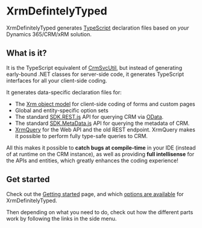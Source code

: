 XrmDefintelyTyped
=================

XrmDefinitelyTyped generates [TypeScript](http://www.typescriptlang.org/) 
declaration files based on *your* Dynamics 365/CRM/xRM solution.

What is it?
-----------

It is the TypeScript equivalent of [CrmSvcUtil][crmsvcutil], but instead of generating early-bound .NET classes 
for server-side code, it generates TypeScript interfaces for all your client-side coding.

It generates data-specific declaration files for:

  * The [Xrm object model][xrm] for client-side coding of forms and custom pages
  * Global and entity-specific option sets
  * The standard [SDK.REST.js][rest] API for querying CRM via [OData][odata].
  * The standard [SDK.MetaData.js][metadata] API for querying the metadata of CRM.
  * [XrmQuery][xrmquery] for the Web API and the old REST endpoint. XrmQuery makes it
    possible to perform fully type-safe queries to CRM.


All this makes it possible to **catch bugs at compile-time** in your IDE (instead of at runtime on the CRM instance), 
as well as providing  **full intellisense** for the APIs and entities, which greatly enhances the coding experience!

Get started
-----------

Check out the [Getting started](getting-started.html) page, and which [options are available](tool-usage.html) for XrmDefinitelyTyped.

Then depending on what you need to do, check out how the different parts work by following the links in the side menu.

  [xrmquery]: xrmquery-web.html
  [xrm]: https://msdn.microsoft.com/en-us/library/gg328255.aspx
  [rest]: https://msdn.microsoft.com/en-us/library/gg334427.aspx#BKMK_SDKREST
  [metadata]: https://msdn.microsoft.com/en-us/library/gg594428.aspx
  [odata]: http://www.odata.org/documentation/odata-version-2-0/uri-conventions/
  [crmsvcutil]: https://msdn.microsoft.com/en-us/library/gg327844.aspx